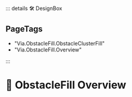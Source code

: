 ::: details 🛠 <dev>DesignBox</dev> 

<h2>PageTags</h2>

- "Via.ObstacleFill.ObstacleClusterFill"
- "Via.ObstacleFill.Overview"

:::

# 🔺 <via>ObstacleFill Overview</via>



